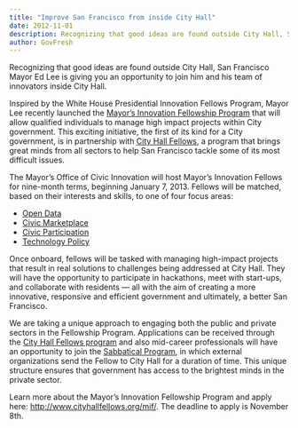 ```yaml
---
title: "Improve San Francisco from inside City Hall"
date: 2012-11-01
description: Recognizing that good ideas are found outside City Hall, San Francisco Mayor Ed Lee is giving you an opportunity to join him and his team of innovators inside City Hall.
author: GovFresh
---
```


Recognizing that good ideas are found outside City Hall, San Francisco Mayor Ed Lee is giving you an opportunity to join him and his team of innovators inside City Hall.

Inspired by the White House Presidential Innovation Fellows Program, Mayor Lee recently launched the <a href="http://www.cityhallfellows.org/mif/" target="_blank">Mayor’s Innovation Fellowship Program</a> that will allow qualified individuals to manage high impact projects within City government. This exciting initiative, the first of its kind for a City government, is in partnership with <a href="http://www.cityhallfellows.org/" target="_blank">City Hall Fellows</a>, a program that brings great minds from all sectors to help San Francisco tackle some of its most difficult issues.

The Mayor’s Office of Civic Innovation will host Mayor’s Innovation Fellows for nine-month terms, beginning January 7, 2013. Fellows will be matched, based on their interests and skills, to one of four focus areas:
<ul>
	<li><a href="http://innovation.sfgov.org/open-data/" target="_blank">Open Data</a></li>
	<li><a href="http://innovation.sfgov.org/civic-marketplace/" target="_blank">Civic Marketplace</a></li>
	<li><a href="http://improvesf.com/" target="_blank">Civic Participation</a></li>
	<li><a href="http://innovation.sfgov.org/what-we-do/" target="_blank">Technology Policy</a></li>
</ul>
Once onboard, fellows will be tasked with managing high-impact projects that result in real solutions to challenges being addressed at City Hall. They will have the opportunity to participate in hackathons, meet with start-ups, and collaborate with residents — all with the aim of creating a more innovative, responsive and efficient government and ultimately, a better San Francisco.

We are taking a unique approach to engaging both the public and private sectors in the Fellowship Program. Applications can be received through the <a href="http://www.cityhallfellows.org/mif/" target="_blank">City Hall Fellows program</a> and also mid-career professionals will have an opportunity to join the <a href="http://innovation.sfgov.org/fellows/" target="_blank">Sabbatical Program</a>, in which external organizations send the Fellow to City Hall for a duration of time. This unique structure ensures that government has access to the brightest minds in the private sector.

Learn more about the Mayor’s Innovation Fellowship Program and apply here: <a href="http://www.cityhallfellows.org/mif/" target="_blank">http://www.cityhallfellows.org/mif/</a>. The deadline to apply is November 8th.

